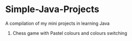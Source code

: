 # Simple-Java-Projects
A compilation of my mini projects in learning Java

1. Chess game with Pastel colours and colours switching
